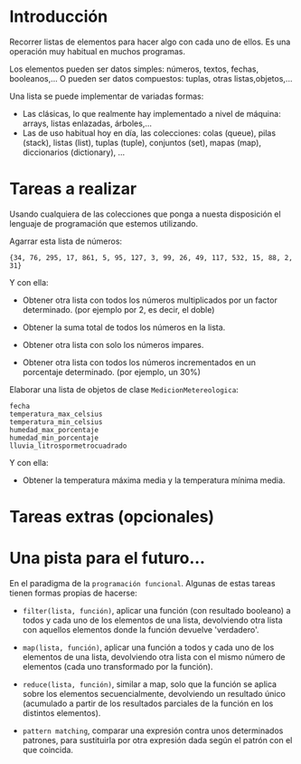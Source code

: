 # Introducción

Recorrer listas de elementos para hacer algo con cada uno de ellos. Es una operación muy habitual en muchos programas.

Los elementos pueden ser datos simples: números, textos, fechas, booleanos,... O pueden ser datos compuestos: tuplas, otras listas,objetos,...

Una lista se puede implementar de variadas formas:

- Las clásicas, lo que realmente hay implementado a nivel de máquina: arrays, listas enlazadas, árboles,...
- Las de uso habitual hoy en día, las colecciones: colas (queue), pilas (stack), listas (list), tuplas (tuple), conjuntos (set), mapas (map), diccionarios (dictionary), ...

# Tareas a realizar

Usando cualquiera de las colecciones que ponga a nuesta disposición el lenguaje de programación que estemos utilizando.

Agarrar esta lista de números:

```
{34, 76, 295, 17, 861, 5, 95, 127, 3, 99, 26, 49, 117, 532, 15, 88, 2, 31}
```

Y con ella:

- Obtener otra lista con todos los números multiplicados por un factor determinado. (por ejemplo por 2, es decir, el doble)

- Obtener la suma total de todos los números en la lista.

- Obtener otra lista con solo los números impares.

- Obtener otra lista con todos los números incrementados en un porcentaje determinado. (por ejemplo, un 30%)

Elaborar una lista de objetos de clase `MedicionMetereologica`:

```
fecha
temperatura_max_celsius
temperatura_min_celsius
humedad_max_porcentaje
humedad_min_porcentaje
lluvia_litrospormetrocuadrado
```

Y con ella:

- Obtener la temperatura máxima media y la temperatura mínima media.

# Tareas extras (opcionales)

# Una pista para el futuro...

En el paradigma de la `programación funcional`. Algunas de estas tareas tienen formas propias de hacerse:

- `filter(lista, función)`, aplicar una función (con resultado booleano) a todos y cada uno de los elementos de una lista, devolviendo otra lista con aquellos elementos donde la función devuelve 'verdadero'.

- `map(lista, función)`, aplicar una función a todos y cada uno de los elementos de una lista, devolviendo otra lista con el mismo número de elementos (cada uno transformado por la función).

- `reduce(lista, función)`, similar a map, solo que la función se aplica sobre los elementos secuencialmente, devolviendo un resultado único (acumulado a partir de los resultados parciales de la función en los distintos elementos).

- `pattern matching`, comparar una expresión contra unos determinados patrones, para sustituirla por otra expresión dada según el patrón con el que coincida.

